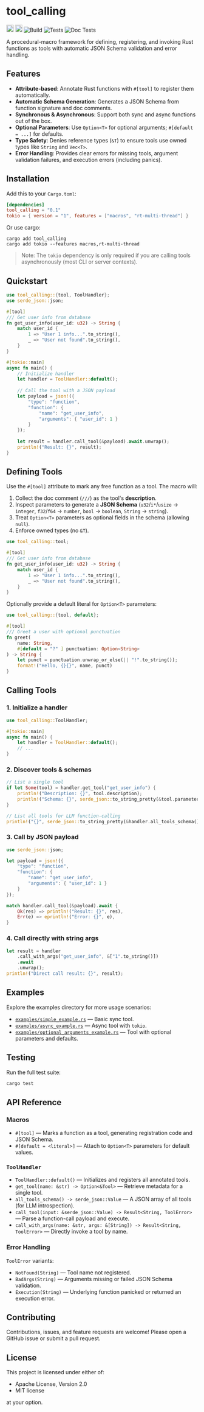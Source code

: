 # tool_calling

<!-- CI / Workflow Badges -->
[<img alt="crates.io" src="https://img.shields.io/crates/v/tool_calling.svg?style=for-the-badge&color=fc8d62&logo=rust" height="19">](https://crates.io/crates/tool_calling)
[<img alt="docs.rs" src="https://img.shields.io/badge/docs.rs-tool_calling-66c2a5?style=for-the-badge&labelColor=555555&logo=docs.rs" height="19">](https://docs.rs/tool_calling)
![Build](https://github.com/ljt019/tool_calling/actions/workflows/build_and_release.yaml/badge.svg?branch=main)
![Tests](https://github.com/ljt019/tool_calling/actions/workflows/tests.yaml/badge.svg?branch=main)
![Doc Tests](https://github.com/ljt019/tool_calling/actions/workflows/doc_tests.yaml/badge.svg?branch=main)

A procedural-macro framework for defining, registering, and invoking Rust functions as tools with automatic JSON Schema validation and error handling.

## Features

- **Attribute-based**: Annotate Rust functions with `#[tool]` to register them automatically.
- **Automatic Schema Generation**: Generates a JSON Schema from function signature and doc comments.
- **Synchronous & Asynchronous**: Support both sync and async functions out of the box.
- **Optional Parameters**: Use `Option<T>` for optional arguments; `#[default = ...]` for defaults.
- **Type Safety**: Denies reference types (`&T`) to ensure tools use owned types like `String` and `Vec<T>`.
- **Error Handling**: Provides clear errors for missing tools, argument validation failures, and execution errors (including panics).

## Installation

Add this to your `Cargo.toml`:

```toml
[dependencies]
tool_calling = "0.1"
tokio = { version = "1", features = ["macros", "rt-multi-thread"] }
```

Or use cargo:

```shell
cargo add tool_calling
cargo add tokio --features macros,rt-multi-thread
```

> Note: The `tokio` dependency is only required if you are calling tools asynchronously (most CLI or server contexts).

## Quickstart

```rust
use tool_calling::{tool, ToolHandler};
use serde_json::json;

#[tool]
/// Get user info from database
fn get_user_info(user_id: u32) -> String {
    match user_id {
        1 => "User 1 info...".to_string(),
        _ => "User not found".to_string(),
    }
}

#[tokio::main]
async fn main() {
    // Initialize handler
    let handler = ToolHandler::default();
    
    // Call the tool with a JSON payload
    let payload = json!({
        "type": "function",
        "function": {
            "name": "get_user_info",
            "arguments": { "user_id": 1 }
        }
    });
    
    let result = handler.call_tool(&payload).await.unwrap();
    println!("Result: {}", result);
}
```

## Defining Tools

Use the `#[tool]` attribute to mark any free function as a tool. The macro will:

1. Collect the doc comment (`///`) as the tool's **description**.
2. Inspect parameters to generate a **JSON Schema** (`u32`/`i*`/`usize` &rarr; `integer`, `f32`/`f64` &rarr; `number`, `bool` &rarr; `boolean`, `String` &rarr; `string`).
3. Treat `Option<T>` parameters as optional fields in the schema (allowing `null`).
4. Enforce owned types (no `&T`).

```rust
use tool_calling::tool;

#[tool]
/// Get user info from database
fn get_user_info(user_id: u32) -> String {
    match user_id {
        1 => "User 1 info...".to_string(),
        _ => "User not found".to_string(),
    }
}
```

Optionally provide a default literal for `Option<T>` parameters:

```rust
use tool_calling::{tool, default};

#[tool]
/// Greet a user with optional punctuation
fn greet(
    name: String,
    #[default = "?" ] punctuation: Option<String>
) -> String {
    let punct = punctuation.unwrap_or_else(|| "!".to_string());
    format!("Hello, {}{}", name, punct)
}
```

## Calling Tools

### 1. Initialize a handler

```rust
use tool_calling::ToolHandler;

#[tokio::main]
async fn main() {
    let handler = ToolHandler::default();
    // ...
}
```

### 2. Discover tools & schemas

```rust
// List a single tool
if let Some(tool) = handler.get_tool("get_user_info") {
    println!("Description: {}", tool.description);
    println!("Schema: {}", serde_json::to_string_pretty(&tool.parameter_schema).unwrap());
}

// List all tools for LLM function-calling
println!("{}", serde_json::to_string_pretty(&handler.all_tools_schema()).unwrap());
```

### 3. Call by JSON payload

```rust
use serde_json::json;

let payload = json!({
    "type": "function",
    "function": {
        "name": "get_user_info",
        "arguments": { "user_id": 1 }
    }
});

match handler.call_tool(&payload).await {
    Ok(res) => println!("Result: {}", res),
    Err(e) => eprintln!("Error: {}", e),
}
```

### 4. Call directly with string args

```rust
let result = handler
    .call_with_args("get_user_info", &["1".to_string()])
    .await
    .unwrap();
println!("Direct call result: {}", result);
```

## Examples

Explore the examples directory for more usage scenarios:

- [`examples/simple_example.rs`](examples/simple_example.rs) — Basic sync tool.
- [`examples/async_example.rs`](examples/async_example.rs) — Async tool with `tokio`.
- [`examples/optional_arguments_example.rs`](examples/optional_arguments_example.rs) — Tool with optional parameters and defaults.

## Testing

Run the full test suite:

```bash
cargo test
```

## API Reference

### Macros

- `#[tool]` — Marks a function as a tool, generating registration code and JSON Schema.
- `#[default = <literal>]` — Attach to `Option<T>` parameters for default values.

### `ToolHandler`

- `ToolHandler::default()` — Initializes and registers all annotated tools.
- `get_tool(name: &str) -> Option<&Tool>` — Retrieve metadata for a single tool.
- `all_tools_schema() -> serde_json::Value` — A JSON array of all tools (for LLM introspection).
- `call_tool(input: &serde_json::Value) -> Result<String, ToolError>` — Parse a function-call payload and execute.
- `call_with_args(name: &str, args: &[String]) -> Result<String, ToolError>` — Directly invoke a tool by name.

### Error Handling

`ToolError` variants:

- `NotFound(String)` — Tool name not registered.
- `BadArgs(String)` — Arguments missing or failed JSON Schema validation.
- `Execution(String)` — Underlying function panicked or returned an execution error.

## Contributing

Contributions, issues, and feature requests are welcome! Please open a GitHub issue or submit a pull request.

## License

This project is licensed under either of:

- Apache License, Version 2.0
- MIT license

at your option.
